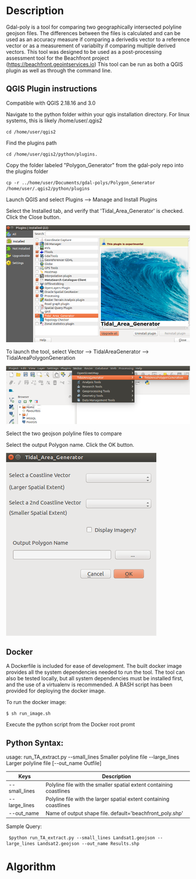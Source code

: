 # Description

Gdal-poly is a tool for comparing two geographically intersected polyline geojson files.  The differences between the files is calculated and can be used as an accuracy measure if comparing a derivedis  vector to a reference vector or as a measurement of variabilty if comparing multiple derived vectors. This tool was designed to be used as a post-processing assessment tool for the Beachfront project (https://beachfront.geointservices.io)  This tool can be run as both a QGIS plugin as well as through the command line.


## QGIS Plugin instructions
Compatible with QGIS 2.18.16 and 3.0

Navigate to the python folder within your qgis installation directory.  For linux systems, this is likely /home/user/.qgis2 

~~~
cd /home/user/qgis2
~~~

Find the plugins path 

~~~
cd /home/user/qgis2/python/plugins. 
~~~

Copy the folder labeled "Polygon_Generator" from the gdal-poly repo into the plugins folder

~~~
cp -r ../home/user/Documents/gdal-polys/Polygon_Generator /home/user/.qgis2/python/plugins
~~~

Launch QGIS and select Plugins --> Manage and Install Plugins

Select the Installed tab, and verify that 'Tidal_Area_Generator' is checked.  Click the Close button.

![Install Tool](Polygon_Generator/images/InstallTool.png)



To launch the tool, select Vector --> TidalAreaGenerator --> TidalAreaPolygonGeneration

![Select Tool](Polygon_Generator/images/SelectTool.png)



Select the two geojson polyline files to compare

Select the output Polygon name.  Click the OK button.

![Tool GUI](Polygon_Generator/images/ToolGui.png)



## Docker

A Dockerfile is included for ease of development. The built docker image provides all the system dependencies needed to run the tool. The tool can also be tested locally, but all system dependencies must be installed first, and the use of a virtualenv is recommended.  A BASH script has been provided for deploying the docker image.

To run the docker image:

~~~
$ sh run_image.sh
~~~

Execute the python script from the Docker root promt

## Python Syntax:

usage: run_TA_extract.py --small_lines Smaller polyline file --large_lines Larger polyline file
                    [--out_name Outfile]
					
| Keys | Description
------|-------------------
| --small_lines | Polyline file with the smaller spatial extent containing coastlines	
| --large_lines | Polyline file with the larger spatial extent containing coastlines
| --out_name | Name of output shape file.  default='beachfront_poly.shp'

Sample Query:
~~~
 $python run_TA_extract.py --small_lines Landsat1.geojson --large_lines Landsat2.geojson --out_name Results.shp
~~~


# Algorithm


<Describe how the code works>

